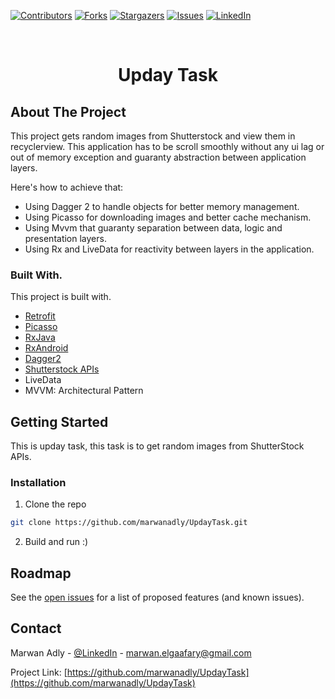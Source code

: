 
[![Contributors][contributors-shield]][contributors-url]
[![Forks][forks-shield]][forks-url]
[![Stargazers][stars-shield]][stars-url]
[![Issues][issues-shield]][issues-url]
[![LinkedIn][linkedin-shield]][linkedin-url]



<br />

  <h1 align="center">Upday Task</h1>


<!-- ABOUT THE PROJECT -->
## About The Project

This project gets random images from Shutterstock and view them in recyclerview.
This application has to be scroll smoothly without any ui lag or out of memory exception and guaranty abstraction between application layers.

Here's how to achieve that:
* Using Dagger 2 to handle objects for better memory management.
* Using Picasso for downloading images and better cache mechanism. 
* Using Mvvm that guaranty separation between data, logic and presentation layers.
* Using Rx and LiveData for reactivity between layers in the application.

### Built With.
This project is built with.
* [Retrofit](https://square.github.io/retrofit/)
* [Picasso](https://square.github.io/picasso/)
* [RxJava](https://github.com/ReactiveX/RxJava)
* [RxAndroid](https://github.com/ReactiveX/RxAndroid)
* [Dagger2](https://github.com/google/dagger)
* [Shutterstock APIs](https://developers.shutterstock.com/)
* LiveData
* MVVM: Architectural Pattern



<!-- GETTING STARTED -->
## Getting Started

This is upday task, this task is to get random images from ShutterStock APIs.

### Installation

1. Clone the repo
```sh
git clone https://github.com/marwanadly/UpdayTask.git
```
2. Build and run :)




<!-- ROADMAP -->
## Roadmap

See the [open issues](https://github.com/marwanadly/UpdayTask/issues) for a list of proposed features (and known issues).


<!-- CONTACT -->
## Contact

Marwan Adly - [@LinkedIn](https://www.linkedin.com/in/marwan-adly-b77077120/) - marwan.elgaafary@gmail.com

Project Link: [https://github.com/marwanadly/UpdayTask](https://github.com/marwanadly/UpdayTask)




<!-- MARKDOWN LINKS & IMAGES -->
<!-- https://www.markdownguide.org/basic-syntax/#reference-style-links -->
[contributors-shield]: https://img.shields.io/github/contributors/marwanadly/UpdayTask
[contributors-url]: https://github.com/marwanadly/UpdayTask/graphs/contributors
[forks-shield]: https://img.shields.io/github/forks/marwanadly/UpdayTask
[forks-url]: https://github.com/marwanadly/UpdayTask/network/members
[stars-shield]: https://img.shields.io/github/stars/marwanadly/UpdayTask
[stars-url]: https://github.com/marwanadly/UpdayTask/stargazers
[issues-shield]: https://img.shields.io/github/issues/marwanadly/UpdayTask
[issues-url]: https://github.com/marwanadly/UpdayTask/issues
[linkedin-shield]: https://img.shields.io/badge/-LinkedIn-black.svg?style=flat-square&logo=linkedin&colorB=555
[linkedin-url]: https://www.linkedin.com/in/marwan-adly-b77077120/
